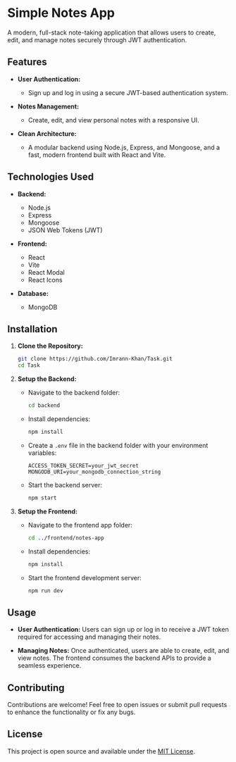 # Simple Notes App

A modern, full-stack note-taking application that allows users to create, edit, and manage notes securely through JWT authentication.

## Features

- **User Authentication:**
  - Sign up and log in using a secure JWT-based authentication system.
  
- **Notes Management:**
  - Create, edit, and view personal notes with a responsive UI.
  
- **Clean Architecture:**
  - A modular backend using Node.js, Express, and Mongoose, and a fast, modern frontend built with React and Vite.

## Technologies Used

- **Backend:**
  - Node.js
  - Express
  - Mongoose
  - JSON Web Tokens (JWT)

- **Frontend:**
  - React
  - Vite
  - React Modal
  - React Icons

- **Database:**
  - MongoDB

## Installation

1. **Clone the Repository:**

   ```bash
   git clone https://github.com/Imrann-Khan/Task.git
   cd Task
   ```

2. **Setup the Backend:**

   - Navigate to the backend folder:
   
     ```bash
     cd backend
     ```
   
   - Install dependencies:
   
     ```bash
     npm install
     ```
   
   - Create a `.env` file in the backend folder with your environment variables:
   
     ```env
     ACCESS_TOKEN_SECRET=your_jwt_secret
     MONGODB_URI=your_mongodb_connection_string
     ```
   
   - Start the backend server:
   
     ```bash
     npm start
     ```

3. **Setup the Frontend:**

   - Navigate to the frontend app folder:
   
     ```bash
     cd ../frontend/notes-app
     ```
   
   - Install dependencies:
   
     ```bash
     npm install
     ```
   
   - Start the frontend development server:
   
     ```bash
     npm run dev
     ```

## Usage

- **User Authentication:**
  Users can sign up or log in to receive a JWT token required for accessing and managing their notes.
  
- **Managing Notes:**
  Once authenticated, users are able to create, edit, and view notes. The frontend consumes the backend APIs to provide a seamless experience.

## Contributing

Contributions are welcome! Feel free to open issues or submit pull requests to enhance the functionality or fix any bugs.

## License

This project is open source and available under the [MIT License](LICENSE).
